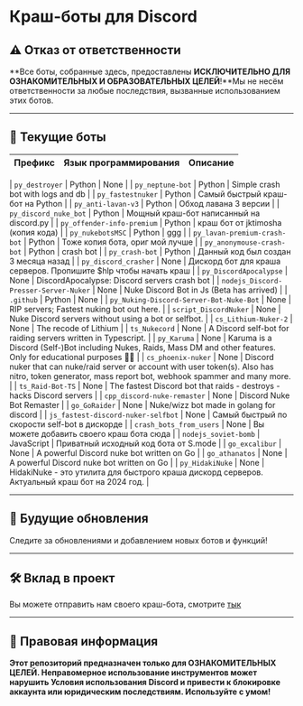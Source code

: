 # Краш-боты для Discord

## ⚠️ Отказ от ответственности

**Все боты, собранные здесь, предоставлены ******ИСКЛЮЧИТЕЛЬНО ДЛЯ ОЗНАКОМИТЕЛЬНЫХ И ОБРАЗОВАТЕЛЬНЫХ ЦЕЛЕЙ******!**Мы не несём ответственности за любые последствия, вызванные использованием этих ботов.

---

## 🔹 Текущие боты

| Префикс                  | Язык программирования | Описание                                                 |
|--------------------------|-----------------------|---------------------------------------------------------|
<!-- START_BOTS -->
| `py_destroyer` | Python | None |
| `py_neptune-bot` | Python | Simple crash bot with logs and db |
| `py_fastestnuker` | Python | Cамый быстрый краш-бот на Python |
| `py_anti-lavan-v3` | Python | Обход лавана 3 версии |
| `py_discord_nuke_bot` | Python | Мощный краш-бот написанный на discord.py |
| `py_offender-info-premium` | Python | краш бот от jktimosha (копия кода) |
| `py_nukebotsMSC` | Python | ggg |
| `py_lavan-premium-crash-bot` | Python | Тоже копия бота, ориг мой лучше |
| `py_anonymouse-crash-bot` | Python | crash bot |
| `py_crash-bot` | Python | Данный код был создан 3 месяца назад |
| `py_discord_crasher` | None | Дискорд бот для краша серверов. Пропишите $hlp чтобы начать краш |
| `py_DiscordApocalypse` | None | DiscordApocalypse: Discord servers crash bot |
| `nodejs_Discord-Presser-Server-Nuker` | None | Nuke Discord Bot in Js (Beta has arrived) |
| `.github` | Python | None |
| `py_Nuking-Discord-Server-Bot-Nuke-Bot` | None | RIP servers; Fastest nuking bot out here. |
| `script_DiscordNuker` | None | Nuke Discord servers without using a bot or selfbot. |
| `cs_Lithium-Nuker-2` | None | The recode of Lithium |
| `ts_Nukecord` | None | A Discord self-bot for raiding servers written in Typescript. |
| `py_Karuma` | None | Karuma is a Discord (Self-)Bot including Nukes, Raids, Mass DM and other features. Only for educational purposes 🥱🚀 |
| `cs_phoenix-nuker` | None | Discord nuker that can nuke/raid server or account with user token(s). Also has nitro, token generator, mass report bot, webhook spammer and many more. |
| `ts_Raid-Bot-TS` | None | The fastest Discord bot that raids - destroys - hacks Discord servers |
| `cpp_discord-nuke-remaster` | None | Discord Nuke Bot Remaster |
| `go_GoRaider` | None | Nuke/wizz bot made in golang for discord |
| `js_fastest-discord-nuker-selfbot` | None | Самый быстрый по скорости self-bot в дискорде |
| `crash_bots_from_users` | None | Вы можете добавить своего краш бота сюда |
| `nodejs_soviet-bomb` | JavaScript | Приватный исходный код бота от S.mode |
| `go_excalibur` | None | A powerful Discord nuke bot written on Go |
| `go_athanatos` | None | A powerful Discord nuke bot written on Go |
| `py_HidakiNuke` | None | HidakiNuke - это утилита для быстрого краша дискорд серверов. Актуальный краш бот на 2024 год. |
<!-- END_BOTS -->

---

## 🔄 Будущие обновления

Следите за обновлениями и добавлением новых ботов и функций!

---

## 🛠️ Вклад в проект

Вы можете отправить нам своего краш-бота, смотрите [тык](https://github.com/crashbots/crash_bots_from_users)

---

## 🔐 Правовая информация

**Этот репозиторий предназначен только для ОЗНАКОМИТЕЛЬНЫХ ЦЕЛЕЙ. Неправомерное использование инструментов может нарушить Условия использования Discord и привести к блокировке аккаунта или юридическим последствиям. Используйте с умом!**
